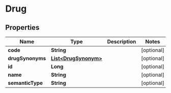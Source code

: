 # Drug

## Properties
Name | Type | Description | Notes
------------ | ------------- | ------------- | -------------
**code** | **String** |  |  [optional]
**drugSynonyms** | [**List&lt;DrugSynonym&gt;**](DrugSynonym.md) |  |  [optional]
**id** | **Long** |  |  [optional]
**name** | **String** |  |  [optional]
**semanticType** | **String** |  |  [optional]
